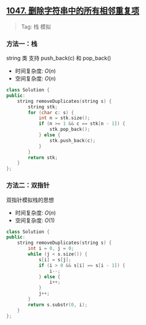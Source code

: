 ## [1047. 删除字符串中的所有相邻重复项](https://leetcode.cn/problems/remove-all-adjacent-duplicates-in-string/description/)

> Tag: 栈 模拟

### 方法一：栈

string 类 支持 push_back(c) 和 pop_back() 

* 时间复杂度: ${O(n)}$
* 空间复杂度: ${O(n)}$

```cpp
class Solution {
public:
    string removeDuplicates(string s) {
        string stk;
        for (char c: s) {
            int n = stk.size();
            if (n >= 1 && c == stk[n - 1]) {
                stk.pop_back();
            } else {
                stk.push_back(c);
            }
        }
        return stk;
    }
};
```

### 方法二：双指针

双指针模拟栈的思想

* 时间复杂度: ${O(n)}$
* 空间复杂度: ${O(1)}$
```cpp
class Solution {
public:
    string removeDuplicates(string s) {
        int i = 0, j = 0;
        while (j < s.size()) {
            s[i] = s[j];
            if (i > 0 && s[i] == s[i - 1]) {
                i--;
            } else {
                i++;
            }
            j++;
        }
        return s.substr(0, i);
    }
};
```